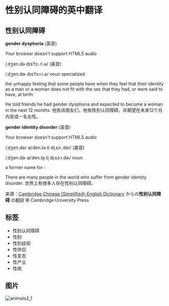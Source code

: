 # 性别认同障碍的英中翻译

## 性别认同障碍

**gender dysphoria** (英音)

Your browser doesn't support HTML5 audio

/ˌdʒen.də dɪsˈfɔː.ri.ə/ (美音)

/ˌdʒen.dɚ dɪsˈfɔːr.i.ə/ noun specialized

the unhappy feeling that some people have when they feel that their identity as a man or a woman does not fit with the sex that they had, or were said to have, at birth:

He told friends he had gender dysphoria and expected to become a woman in the next 12 months. 他告诉朋友们，他有性别认同障碍，并期望在未来12个月内变成一名女性。

**gender identity disorder** (英音)

Your browser doesn't support HTML5 audio

/ˌdʒen.dər aɪˈden.tə.ti dɪˌsɔː.dər/ (美音)

/ˌdʒen.dɚ aɪˈden.t̬ə.t̬i dɪˌsɔːr.dɚ/ noun

a former name for :

There are many people in the world who suffer from gender identity disorder. 世界上有很多人存在性别认同障碍。

来源：[Cambridge Chinese (Simplified)-English Dictionary](https://dictionary.cambridge.org/ja/dictionary/chinese-simplified-english/ "Cambridge Chinese (Simplified)-English Dictionary") からの**性别认同障碍** の翻訳 © Cambridge University Press

## 标签
- 性别认同障碍
- 性别
- 性别歧视
- 性伴侣
- 性变态
- 性产业
- 性病

## 图片
![animals2_1](https://dictionary.cambridge.org/ja/external/images/quiz/hook/animals_2.jpg?version=6.0.45)